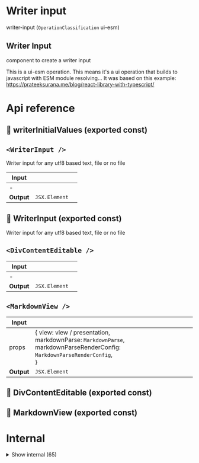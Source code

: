 # Writer input

writer-input (`OperationClassification` ui-esm)


## Writer Input

component to create a writer input

This is a ui-esm operation. This means it's a ui operation that builds to javascript with ESM module resolving... It was based on this example: https://prateeksurana.me/blog/react-library-with-typescript/




# Api reference

## 📄 writerInitialValues (exported const)

## `<WriterInput />`

Writer input for any utf8 based text, file or no file


| Input      |    |    |
| ---------- | -- | -- |
| - | | |
| **Output** | `JSX.Element`   |    |



## 📄 WriterInput (exported const)

Writer input for any utf8 based text, file or no file


## `<DivContentEditable />`

| Input      |    |    |
| ---------- | -- | -- |
| - | | |
| **Output** | `JSX.Element`   |    |



## `<MarkdownView />`

| Input      |    |    |
| ---------- | -- | -- |
| props | { view: view / presentation, <br />markdownParse: `MarkdownParse`, <br />markdownParseRenderConfig: `MarkdownParseRenderConfig`, <br /> } |  |
| **Output** | `JSX.Element`   |    |



## 📄 DivContentEditable (exported const)

## 📄 MarkdownView (exported const)

# Internal

<details><summary>Show internal (65)</summary>
    
  # `<Completion />`




| Input      |    |    |
| ---------- | -- | -- |
| props | { augmentedWord: `AugmentedWord`, <br />augmentedWordObject?: `MappedObject<AugmentedWord>`, <br /> } |  |
| **Output** | `JSX.Element`   |    |



## `<ContentEditableDivInput />`

Div that is `contentEditable` by default and has possibilities for color/style highlighting, autocomplete, subtexts and tooltips


| Input      |    |    |
| ---------- | -- | -- |
| - | | |
| **Output** | `JSX.Element`   |    |



## `<ContextTextArea />`

| Input      |    |    |
| ---------- | -- | -- |
| - | | |
| **Output** | `JSX.Element`   |    |



## editSubtextSubwordConfig()

Interesting... In order to auto-generate a form for this, we need to combine the two into a simple function that does NOTHING. Why? Because we can't store it in the database, it is better to keep this in the frontend...

NB: DEPRECATED: TODO: function isn't used. Since the indexation didn't go right, the solution with a `SimplifiedSchemaForm` ended up being easier. Keeping it here because I need to fix the indexation nonetheless.


| Input      |    |    |
| ---------- | -- | -- |
| subtextConfig | `SubtextConfig` |  |,| subwordConfig | `SubwordConfig` |  |
| **Output** | { subtextConfig: { isEnabled?: boolean, <br />translations?: { language: english / dutch / nepali / portuguese / brazilian / german / french / spanish / italian / norwegian / swedish / danish / vietnamese / indonesian / southAfrican / tokiPona / hindi / mandarin / arabic / bengali / urdu / japanese / swahili, <br />showAlternative?: boolean, <br />showPhonetic?: boolean, <br />showLatin?: boolean, <br />showTokiPona?: boolean, <br />showCommon?: boolean, <br /> }[], <br />showEmojiTranslation?: boolean, <br />showDefinitionsWithPriority?: critical / high / medium / low[], <br />showRelated?: { type: image / asset / pages / data / code, <br />quantity: single / short / all, <br /> }[], <br /> }, <br />subwordConfig: { isEnabled?: boolean, <br />subwordSize?: normal / mini / micro, <br />translations?: english / dutch / nepali / portuguese / brazilian / german / french / spanish / italian / norwegian / swedish / danish / vietnamese / indonesian / southAfrican / tokiPona / hindi / mandarin / arabic / bengali / urdu / japanese / swahili[], <br />translationsViewMode?: disabled / tooltip / context / subword, <br />showDefinition?: boolean, <br />occurenceAmountViewMode?: disabled / tooltip / context / subword, <br />blurMode?: disabled / special, <br />audioMode?: disabled / tooltip / context / subword, <br />replaceWordMode?: tokiPona / disabled / translate / alternative / phonetic / emoji, <br />heatmapMode?: disabled / projectFrequency / englishFrequency, <br /> }, <br /> }   |    |



## `<FrontmatterForm />`

Renders a form for frontmatter without save button


| Input      |    |    |
| ---------- | -- | -- |
| - | | |
| **Output** | `JSX.Element`   |    |



## getContext()

Gets the current word you are typing from a text and the cursor position.

Takes into account multiple word separators: tabs, newlines, and spaces.


| Input      |    |    |
| ---------- | -- | -- |
| editorDetails | { text: string, <br />positionIndex: number, <br /> } |  |
| **Output** | { wordAtPosition: string, <br /> }   |    |



## getSubtext()

make a subtext text based on the text of a complete paragraph (may contain single newlines and other markdown stuff, but never double newlines)

Returns either the subtext string or a HTML string with a container around the subtext, depending on if you provide `withContainer`


| Input      |    |    |
| ---------- | -- | -- |
| markdownString | string | Raw markdown string |,| subtextConfig | `SubtextConfig` |  |
| **Output** | string   |    |



## getTextSegments()

Iterates over all child-nodes in the editor, replaces text with a segment, and replaces nodes with a flat list of segments

Returns all textSegments in an array


| Input      |    |    |
| ---------- | -- | -- |
| - | | |
| **Output** | { text: string, <br />node: {  }, <br /> }[]   |    |



## getWriterTypeFromContent()

| Input      |    |    |
| ---------- | -- | -- |
| text | string |  |
| **Output** | typescript / markdown / other   |    |



## isAugmentedWordMatch()

| Input      |    |    |
| ---------- | -- | -- |
| augmentedWord | `AugmentedWord` |  |,| completableWord | string |  |
| **Output** |    |    |



## isTypescript()

only detect typescript if the string starts with `import`. must be improved later on. It would be great to be able to detect that it's a typescript file even if it contains syntax errors.


| Input      |    |    |
| ---------- | -- | -- |
| text | string |  |
| **Output** |    |    |



## `<MarkdownCompletions />`

| Input      |    |    |
| ---------- | -- | -- |
| props | { context: {  }, <br />augmentedWords?: `AugmentedWord`[], <br />augmentedWordObject?: `MappedObject<AugmentedWord>`, <br /> } |  |
| **Output** | `JSX.Element`   |    |



## `<MarkdownParsePresentation />`

| Input      |    |    |
| ---------- | -- | -- |
| props | { markdownParse: `MarkdownParse`, <br />augmentedWordObject?: `MappedObject<AugmentedWord>`, <br />projectRelativeBaseFolderPath: string, <br />projectRelativeMarkdownFilePath: string, <br /> } |  |
| **Output** | `JSX.Element`   |    |



## `<MarkedParagraph />`

| Input      |    |    |
| ---------- | -- | -- |
| - | | |
| **Output** | `JSX.Element`   |    |



## `<MarkedText />`

| Input      |    |    |
| ---------- | -- | -- |
| - | | |
| **Output** | `JSX.Element`   |    |



## `<MarkedToken />`

Function that can be used to iterate over the marked parse and style every token, recursively

NB: this returns a regular react component, and should, for setting it as InnerHTML, be parsed with the `ReactDOMServer`


| Input      |    |    |
| ---------- | -- | -- |
| props | { item: `marked.Token`, <br />subtextConfig: `SubtextConfig`, <br />subwordConfig: `SubwordConfig`, <br />markdownFileConfig: `MarkdownParseRenderConfig`, <br />testModeEnabled?: boolean, <br /> } |  |
| **Output** | `JSX.Element`   |    |



## omitSpecialCharactersFromStart()

Omits all special characters from the start of a word for the first special character it finds. The other special characters found after that won't be trimmed.


| Input      |    |    |
| ---------- | -- | -- |
| word (optional) | string |  |
| **Output** |    |    |



## parseTextContentToHtmlString()

Returns a html string from a text string that can be rendered in the dom

NB: because we're parsing text from div.innerText, sometimes there are two newlines when there should be one break.

Three newlines means there should be two breaks...


| Input      |    |    |
| ---------- | -- | -- |
| - | | |
| **Output** | `String`   |    |



## `<SmartContentEditableDivInput />`

Uses ContentEditableDivInput, and attaches the Completions to it based on the content type. Also all other data required...


NB: TODO: once the autocomplete inside the contentEditable is done, these things should move inside of there. I need a component that has lots of UI/UX but isn't very smart. This will be able to be re-used in many usecases...


| Input      |    |    |
| ---------- | -- | -- |
| - | | |
| **Output** | `JSX.Element`   |    |



## `<SpannedSentence />`

Needs to be done for every text that can have potential interactions


| Input      |    |    |
| ---------- | -- | -- |
| props | { sentence: string, <br />subtextConfig: `SubtextConfig`, <br />subwordConfig: `SubwordConfig`, <br />markdownFileConfig: `MarkdownParseRenderConfig`, <br />testModeEnabled?: boolean, <br /> } |  |
| **Output** | `JSX.Element`   |    |



## `<SubtextContainer />`

Returns a string with HTML for the subtext container, given you already have


| Input      |    |    |
| ---------- | -- | -- |
| props | { rawMarkdown: string, <br />subtextConfig: `SubtextConfig`, <br /> } |  |
| **Output** | `JSX.Element`   |    |



## `<Subword />`

| Input      |    |    |
| ---------- | -- | -- |
| props | { word: string, <br />subwordConfig: `SubwordConfig`, <br /> } |  |
| **Output** | `JSX.Element`   |    |



## testAllContentEditableRenderComponents()

Can be used to test all `ContentEditableRenderComponent`s with example inputs

Instead you can also enable devmode and just check it on the live examples


| Input      |    |    |
| ---------- | -- | -- |
| - | | |
| **Output** |    |    |



## testContentEditableRenderComponent()

Creates an element from the markdown input, and then uses the `toMarkdownString` function to make it markdown again.

TODO: use <template>, might be more accurate. See https://stackoverflow.com/questions/494143/creating-a-new-dom-element-from-an-html-string-using-built-in-dom-methods-or-pro/35385518#35385518


| Input      |    |    |
| ---------- | -- | -- |
| - | | |
| **Output** | {  }   |    |



## `<TitleContainer />`

container for any index instance that needs to be rendered in the explore page


| Input      |    |    |
| ---------- | -- | -- |
| - | | |
| **Output** | `JSX.Element`   |    |



## trimAround()

Removes x amount of characters from both sides of a word


| Input      |    |    |
| ---------- | -- | -- |
| word | string |  |,| trimLength | number |  |
| **Output** | `String`   |    |



## trimLeft()

Trims a character from a word at the left until that character is not found anymore (recursive)


| Input      |    |    |
| ---------- | -- | -- |
| word | string |  |,| character | string |  |
| **Output** | `String`   |    |



## `<TypescriptCompletions />`

In `typescript`, every word should be autocompletable with the typescript stuff, without backticks.


| Input      |    |    |
| ---------- | -- | -- |
| props | { context: {  }, <br />augmentedWords?: `AugmentedWord`[], <br />augmentedWordObject?: `MappedObject<AugmentedWord>`, <br /> } |  |
| **Output** | `JSX.Element`   |    |



## `<WriterConfigForm />`

| Input      |    |    |
| ---------- | -- | -- |
| - | | |
| **Output** | `JSX.Element`   |    |



## 🔹 TextEditingContext

Properties: 

 | Name | Type | Description |
|---|---|---|
| wordAtPosition  | string |  |



## 🔹 WriterConfigFormValue

- SubtextConfig: object
- SubwordConfig: object






## 📄 Completion (exported const)

## 📄 ContentEditableDivInput (exported const)

Div that is `contentEditable` by default and has possibilities for color/style highlighting, autocomplete, subtexts and tooltips


## 📄 ContextTextArea (exported const)

## 📄 depthFontSizes (exported const)

## 📄 editSubtextSubwordConfig (exported const)

Interesting... In order to auto-generate a form for this, we need to combine the two into a simple function that does NOTHING. Why? Because we can't store it in the database, it is better to keep this in the frontend...

NB: DEPRECATED: TODO: function isn't used. Since the indexation didn't go right, the solution with a `SimplifiedSchemaForm` ended up being easier. Keeping it here because I need to fix the indexation nonetheless.


## 📄 FrontmatterForm (exported const)

Renders a form for frontmatter without save button


## 📄 getContext (exported const)

Gets the current word you are typing from a text and the cursor position.

Takes into account multiple word separators: tabs, newlines, and spaces.


## 📄 getSubtext (exported const)

make a subtext text based on the text of a complete paragraph (may contain single newlines and other markdown stuff, but never double newlines)

Returns either the subtext string or a HTML string with a container around the subtext, depending on if you provide `withContainer`


## 📄 getTextSegments (exported const)

Iterates over all child-nodes in the editor, replaces text with a segment, and replaces nodes with a flat list of segments

Returns all textSegments in an array


## 📄 getWriterTypeFromContent (exported const)

## 📄 isAugmentedWordMatch (exported const)

## 📄 isTypescript (exported const)

only detect typescript if the string starts with `import`. must be improved later on. It would be great to be able to detect that it's a typescript file even if it contains syntax errors.


## 📄 MarkdownCompletions (exported const)

## 📄 MarkdownParsePresentation (exported const)

## 📄 MarkedParagraph (exported const)

## 📄 MarkedText (exported const)

## 📄 MarkedToken (exported const)

Function that can be used to iterate over the marked parse and style every token, recursively

NB: this returns a regular react component, and should, for setting it as InnerHTML, be parsed with the `ReactDOMServer`


## 📄 MAX_COMPLETIONS_AMOUNT (exported const)

## 📄 metaClickableClassName (exported const)

## 📄 omitSpecialCharactersFromStart (exported const)

Omits all special characters from the start of a word for the first special character it finds. The other special characters found after that won't be trimmed.


## 📄 parseTextContentToHtmlString (exported const)

Returns a html string from a text string that can be rendered in the dom

NB: because we're parsing text from div.innerText, sometimes there are two newlines when there should be one break.

Three newlines means there should be two breaks...


## 📄 SmartContentEditableDivInput (exported const)

Uses ContentEditableDivInput, and attaches the Completions to it based on the content type. Also all other data required...


NB: TODO: once the autocomplete inside the contentEditable is done, these things should move inside of there. I need a component that has lots of UI/UX but isn't very smart. This will be able to be re-used in many usecases...


## 📄 SpannedSentence (exported const)

Needs to be done for every text that can have potential interactions


## 📄 specialCharacters (exported const)

## 📄 SubtextContainer (exported const)

Returns a string with HTML for the subtext container, given you already have


## 📄 Subword (exported const)

## 📄 testAllContentEditableRenderComponents (exported const)

Can be used to test all `ContentEditableRenderComponent`s with example inputs

Instead you can also enable devmode and just check it on the live examples


## 📄 testContentEditableRenderComponent (exported const)

Creates an element from the markdown input, and then uses the `toMarkdownString` function to make it markdown again.

TODO: use <template>, might be more accurate. See https://stackoverflow.com/questions/494143/creating-a-new-dom-element-from-an-html-string-using-built-in-dom-methods-or-pro/35385518#35385518


## 📄 TitleContainer (exported const)

container for any index instance that needs to be rendered in the explore page


## 📄 trimAround (exported const)

Removes x amount of characters from both sides of a word


## 📄 trimLeft (exported const)

Trims a character from a word at the left until that character is not found anymore (recursive)


## 📄 TypescriptCompletions (exported const)

In `typescript`, every word should be autocompletable with the typescript stuff, without backticks.


## 📄 { useStore, StoreProvider } (exported const)

## 📄 WriterConfigForm (exported const)

  </details>

